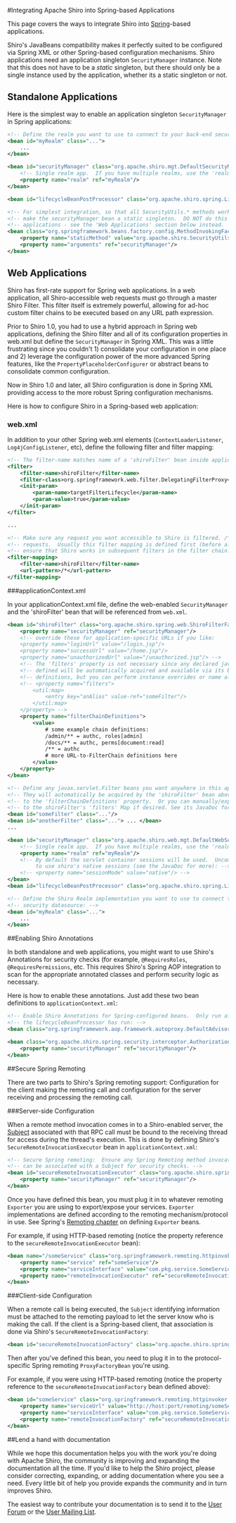 <a name="Spring-IntegratingApacheShirointoSpringbasedApplications"></a>
#Integrating Apache Shiro into Spring-based Applications

This page covers the ways to integrate Shiro into [Spring](http://spring.io)-based applications.

Shiro's JavaBeans compatibility makes it perfectly suited to be configured via Spring XML or other Spring-based configuration mechanisms. Shiro applications need an application singleton `SecurityManager` instance. Note that this does not have to be a _static_ singleton, but there should only be a single instance used by the application, whether its a static singleton or not.

## <a name="Spring-StandaloneApplications"></a>Standalone Applications

Here is the simplest way to enable an application singleton `SecurityManager` in Spring applications:


``` xml
<!-- Define the realm you want to use to connect to your back-end security datasource: -->
<bean id="myRealm" class="...">
    ...
</bean>

<bean id="securityManager" class="org.apache.shiro.mgt.DefaultSecurityManager">
    <!-- Single realm app.  If you have multiple realms, use the 'realms' property instead. -->
    <property name="realm" ref="myRealm"/>
</bean>

<bean id="lifecycleBeanPostProcessor" class="org.apache.shiro.spring.LifecycleBeanPostProcessor"/>

<!-- For simplest integration, so that all SecurityUtils.* methods work in all cases, -->
<!-- make the securityManager bean a static singleton.  DO NOT do this in web         -->
<!-- applications - see the 'Web Applications' section below instead.                 -->
<bean class="org.springframework.beans.factory.config.MethodInvokingFactoryBean">
    <property name="staticMethod" value="org.apache.shiro.SecurityUtils.setSecurityManager"/>
    <property name="arguments" ref="securityManager"/>
</bean>
```

<a name="Spring-WebApplications"></a>
## Web Applications

Shiro has first-rate support for Spring web applications. In a web application, all Shiro-accessible web requests must go through a master Shiro Filter. This filter itself is extremely powerful, allowing for
ad-hoc custom filter chains to be executed based on any URL path expression.

Prior to Shiro 1.0, you had to use a hybrid approach in Spring web applications, defining the Shiro filter and
all of its configuration properties in web.xml but define the `SecurityManager` in Spring XML. This was a little frustrating since you couldn't 1) consolidate your configuration in one place and 2) leverage the configuration power of the more advanced Spring features, like the `PropertyPlaceholderConfigurer` or abstract beans to consolidate common configuration.

Now in Shiro 1.0 and later, all Shiro configuration is done in Spring XML providing access to the more robust Spring configuration mechanisms.

Here is how to configure Shiro in a Spring-based web application:

<a name="Spring-web.xml"></a>
### web.xml

In addition to your other Spring web.xml elements (`ContextLoaderListener`, `Log4jConfigListener`, etc), define the following filter and filter mapping:

``` xml
<!-- The filter-name matches name of a 'shiroFilter' bean inside applicationContext.xml -->
<filter>
    <filter-name>shiroFilter</filter-name>
    <filter-class>org.springframework.web.filter.DelegatingFilterProxy</filter-class>
    <init-param>
        <param-name>targetFilterLifecycle</param-name>
        <param-value>true</param-value>
    </init-param>
</filter>

...

<!-- Make sure any request you want accessible to Shiro is filtered. /* catches all -->
<!-- requests.  Usually this filter mapping is defined first (before all others) to -->
<!-- ensure that Shiro works in subsequent filters in the filter chain:             -->
<filter-mapping>
    <filter-name>shiroFilter</filter-name>
    <url-pattern>/*</url-pattern>
</filter-mapping>
```

<a name="Spring-applicationContext.xml"></a>
###applicationContext.xml

In your applicationContext.xml file, define the web-enabled `SecurityManager` and the 'shiroFilter' bean that will be referenced from `web.xml`.

``` xml
<bean id="shiroFilter" class="org.apache.shiro.spring.web.ShiroFilterFactoryBean">
    <property name="securityManager" ref="securityManager"/>
    <!-- override these for application-specific URLs if you like:
    <property name="loginUrl" value="/login.jsp"/>
    <property name="successUrl" value="/home.jsp"/>
    <property name="unauthorizedUrl" value="/unauthorized.jsp"/> -->
    <!-- The 'filters' property is not necessary since any declared javax.servlet.Filter bean  -->
    <!-- defined will be automatically acquired and available via its beanName in chain        -->
    <!-- definitions, but you can perform instance overrides or name aliases here if you like: -->
    <!-- <property name="filters">
        <util:map>
            <entry key="anAlias" value-ref="someFilter"/>
        </util:map>
    </property> -->
    <property name="filterChainDefinitions">
        <value>
            # some example chain definitions:
            /admin/** = authc, roles[admin]
            /docs/** = authc, perms[document:read]
            /** = authc
            # more URL-to-FilterChain definitions here
        </value>
    </property>
</bean>

<!-- Define any javax.servlet.Filter beans you want anywhere in this application context.   -->
<!-- They will automatically be acquired by the 'shiroFilter' bean above and made available -->
<!-- to the 'filterChainDefinitions' property.  Or you can manually/explicitly add them     -->
<!-- to the shiroFilter's 'filters' Map if desired. See its JavaDoc for more details.       -->
<bean id="someFilter" class="..."/>
<bean id="anotherFilter" class="..."> ... </bean>
...

<bean id="securityManager" class="org.apache.shiro.web.mgt.DefaultWebSecurityManager">
    <!-- Single realm app.  If you have multiple realms, use the 'realms' property instead. -->
    <property name="realm" ref="myRealm"/>
    <!-- By default the servlet container sessions will be used.  Uncomment this line
         to use shiro's native sessions (see the JavaDoc for more): -->
    <!-- <property name="sessionMode" value="native"/> -->
</bean>
<bean id="lifecycleBeanPostProcessor" class="org.apache.shiro.spring.LifecycleBeanPostProcessor"/>

<!-- Define the Shiro Realm implementation you want to use to connect to your back-end -->
<!-- security datasource: -->
<bean id="myRealm" class="...">
    ...
</bean>
```

<a name="Spring-EnablingShiroAnnotations"></a>
##Enabling Shiro Annotations

In both standalone and web applications, you might want to use Shiro's Annotations for security checks (for example, `@RequiresRoles`, `@RequiresPermissions`, etc. This requires Shiro's Spring AOP integration to scan for the appropriate annotated classes and perform security logic as necessary.

Here is how to enable these annotations. Just add these two bean definitions to `applicationContext.xml`:

``` xml
<!-- Enable Shiro Annotations for Spring-configured beans.  Only run after -->
<!-- the lifecycleBeanProcessor has run: -->
<bean class="org.springframework.aop.framework.autoproxy.DefaultAdvisorAutoProxyCreator" depends-on="lifecycleBeanPostProcessor"/>

<bean class="org.apache.shiro.spring.security.interceptor.AuthorizationAttributeSourceAdvisor">
    <property name="securityManager" ref="securityManager"/>
</bean>
```

<a name="Spring-SecureSpringRemoting"></a>
##Secure Spring Remoting

There are two parts to Shiro's Spring remoting support: Configuration for the client making the remoting call and configuration for the server receiving and processing the remoting call.

<a name="Spring-ServersideConfiguration"></a>
###Server-side Configuration

When a remote method invocation comes in to a Shiro-enabled server, the [Subject](subject.html "Subject") associated with that RPC call must be bound to the receiving thread for access during the thread's execution. This is done by defining Shiro's `SecureRemoteInvocationExecutor` bean in `applicationContext.xml`:

``` xml
<!-- Secure Spring remoting:  Ensure any Spring Remoting method invocations -->
<!-- can be associated with a Subject for security checks. -->
<bean id="secureRemoteInvocationExecutor" class="org.apache.shiro.spring.remoting.SecureRemoteInvocationExecutor">
    <property name="securityManager" ref="securityManager"/>
</bean>
```

Once you have defined this bean, you must plug it in to whatever remoting `Exporter` you are using to export/expose your services. `Exporter` implementations are defined according to the remoting mechanism/protocol in use. See Spring's [Remoting chapter](http://docs.spring.io/spring/docs/2.5.x/reference/remoting.html) on defining `Exporter` beans.

For example, if using HTTP-based remoting (notice the property reference to the `secureRemoteInvocationExecutor` bean):

``` xml
<bean name="/someService" class="org.springframework.remoting.httpinvoker.HttpInvokerServiceExporter">
    <property name="service" ref="someService"/>
    <property name="serviceInterface" value="com.pkg.service.SomeService"/>
    <property name="remoteInvocationExecutor" ref="secureRemoteInvocationExecutor"/>
</bean>
```

<a name="Spring-ClientsideConfiguration"></a>
###Client-side Configuration

When a remote call is being executed, the `Subject` identifying information must be attached to the remoting payload to let the server know who is making the call. If the client is a Spring-based client, that association is done via Shiro's `SecureRemoteInvocationFactory`:

``` xml
<bean id="secureRemoteInvocationFactory" class="org.apache.shiro.spring.remoting.SecureRemoteInvocationFactory"/>
```

Then after you've defined this bean, you need to plug it in to the protocol-specific Spring remoting `ProxyFactoryBean` you're using.

For example, if you were using HTTP-based remoting (notice the property reference to the `secureRemoteInvocationFactory` bean defined above):

``` xml
<bean id="someService" class="org.springframework.remoting.httpinvoker.HttpInvokerProxyFactoryBean">
    <property name="serviceUrl" value="http://host:port/remoting/someService"/>
    <property name="serviceInterface" value="com.pkg.service.SomeService"/>
    <property name="remoteInvocationFactory" ref="secureRemoteInvocationFactory"/>
</bean>
```

<a name="Spring-Lendahandwithdocumentation"></a>
##Lend a hand with documentation

While we hope this documentation helps you with the work you're doing with Apache Shiro, the community is improving and expanding the documentation all the time. If you'd like to help the Shiro project, please consider correcting, expanding, or adding documentation where you see a need. Every little bit of help you provide expands the community and in turn improves Shiro.

The easiest way to contribute your documentation is to send it to the [User Forum](http://shiro-user.582556.n2.nabble.com/) or the [User Mailing List](mailing-lists.html "Mailing Lists").
<input type="hidden" id="ghEditPage" value="spring.md"></input>
